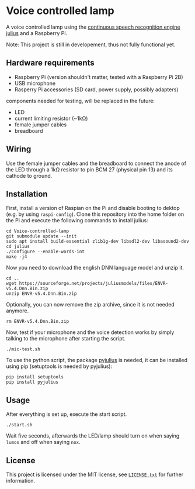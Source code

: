 # Voice controlled lamp
A voice controlled lamp using the [continuous speech recognition engine julius](https://github.com/julius-speech/julius) and a Raspberry Pi.

Note: This project is still in developement, thus not fully functional yet.


## Hardware requirements
- Raspberry Pi (version shouldn't matter, tested with a Raspberry Pi 2B)
- USB microphone
- Rasperry Pi accessories (SD card, power supply, possibly adapters)


components needed for testing, will be replaced in the future:
- LED
- current limiting resistor (~1kΩ)
- female jumper cables
- breadboard


## Wiring
Use the female jumper cables and the breadboard to connect the anode of the LED through a 1kΩ resistor to pin BCM 27 (physical pin 13) and its cathode to ground.


## Installation
First, install a version of Raspian on the Pi and disable booting to dektop (e.g. by using `raspi-config`). Clone this repository into the home folder on the Pi and execute the following commands to install julius:
```shell
cd Voice-controlled-lamp
git submodule update --init
sudo apt install build-essential zlib1g-dev libsdl2-dev libasound2-dev
cd julius
./configure --enable-words-int
make -j4
```

Now you need to download the english DNN language model and unzip it.
```shell
cd ..
wget https://sourceforge.net/projects/juliusmodels/files/ENVR-v5.4.Dnn.Bin.zip
unzip ENVR-v5.4.Dnn.Bin.zip
```

Optionally, you can now remove the zip archive, since it is not needed anymore.
```shell
rm ENVR-v5.4.Dnn.Bin.zip
```

Now, test if your microphone and the voice detection works by simply talking to the microphone after starting the script.
```shell
./mic-test.sh
```

To use the python script, the package [pyjulius](https://github.com/Diaoul/pyjulius) is needed, it can be installed using pip (setuptools is needed by pyjulius):
```shell
pip install setuptools 
pip install pyjulius
```

## Usage
After everything is set up, execute the start script.
```shell
./start.sh
```
Wait five seconds, afterwards the LED/lamp should turn on when saying `lumos` and off when saying `nox`.


## License
This project is licensed under the MIT license, see [`LICENSE.txt`](LICENSE.txt) for further information.
